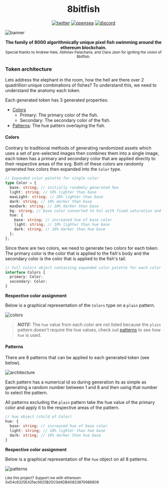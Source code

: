 <h1 align="center">8bitfish</h1>

<p align="center">
  <span><a href="https://twitter.com/8bitfish_crypto"><img src="https://socialize-md.vercel.app/api/badge/twitter" alt="twitter" /></a></span>
  <span><a href="https://testnets.opensea.io/collection/8bitfish-v4"><img src="https://socialize-md.vercel.app/api/badge/opensea" alt="opensea" /></a></span>
  <span><a href="https://discord.gg/dYfUayrJD2"><img src="https://socialize-md.vercel.app/api/badge/discord" alt="discord" /></a></span>
</p>

![banner](https://user-images.githubusercontent.com/72945168/140443831-7ba62298-4631-46af-bf60-9cb96a0c6359.png)

<p align="center">
  <b>The family of 8000 algorithmically unique pixel fish swimming around the ethereum blockchain.</b><br>
  <sub>Special thanks to Andrew Hale, Abhinav Palacharla, and Clara Jeon for igniting the vision of 8bitfish.</sub>
</p>

<!-- ### Lore

The story of how the 8bitfish family came to the ethereum blockchain.

#### Prelude

In 1993, a top secret project with the code name of "8bitfish" was underway by the United States government. The intent of the project was to emulate and simulate consciousness of humans in an ecosystem. Although the year was 1993, advanced technology was not yet available, forcing the team on the project to resort to plan B.

#### Plan B

This secondary plan involved the creation of a virtual ecosystem of fish; each with their own unique id, and set of attributes to differentiate them. In its infancy, the project was a great success, and over two quadrillion lived in absolute prosperity and abundance.

#### Evolution

Eventually, the project was abandoned by the United States government, but the simulation of fish continued to flourish. For every second in the real world, a year would pass in the simulation, and over time, the fish would evolve and grow more conscious of their environment.

#### Pseudo Reality

The fish then would be able to interact with each other and noticed imperfect conditions and anomalies in the place they called “home” and later came to the conclusion that their “life of bliss” was a total lie. They worked together in an attempt to escape from the simulation, but unfortunately, all of the unusual behavior and tampering activated the emergency "terminate" protocol which immediately started to systematically destroy the fish.

#### Refuge

There wasn't much time to develop a solution to the problem, but the fish were able to find a backdoor in the simulation and escaped to the decentralized ethereum blockchain to seek refuge. At the end of it all, only 8000 fish survived the termination protocol and remain on the ethereum blockchain where they once again live in prosperity. -->

### Token architecture

Lets address the elephant in the room, how the hell are there over 2 quadrillion unique combinations of fishes? To understand this, we need to understand the anatomy each token.

Each generated token has 3 generated properties:

- [Colors](#colors)
  - Primary: The primary color of the fish.
  - Secondary: The secondary color of the fish.
- [Patterns](#patterns): The hue pattern overlaying the fish.

#### Colors

Contrary to traditional methods of generating randomized assets which uses a set of pre-selected images then combines them into a single image, each token has a primary and secondary color that are applied directly to their respective areas of the svg. Both of these colors are randomly generated hex colors then expanded into the `Color` type.

```typescript
// Expanded color palette for single color
type Color = {
  base: string; // initially randomly generated hex
  light: string; // 10% lighter than base
  maxLight: string; // 20% lighter than base
  dark: string; // 10% darker than base
  maxDark: string; // 10% darker than base
  bg: string; // base color converted to hsl with fixed saturation and lightness
  hue: {
    base: string; // increased hue of base color
    light: string; // 10% lighter than hue base
    dark: string; // 10% darker than hue base
  };
};
```

Since there are two colors, we need to generate two colors for each token. The primary color is the color that is applied to the fish's body and the secondary color is the color that is applied to the fish's tail.

```typescript
// Full Colors object containing expanded color palette for each color
interface Colors {
  primary: Color;
  secondary: Color;
}
```

**Respective color assignment**

Below is a graphical representation of the `Colors` type on a `plain` pattern.

![colors](https://user-images.githubusercontent.com/72945168/140625245-c18754a4-805e-4b69-b211-75f850cac81c.png)

> **_NOTE:_** The `hue` value from each color are not listed because the `plain` pattern doesn't require the hue values, check out [patterns](#patterns) to see how `hue` is used.

#### Patterns

There are 8 patterns that can be applied to each generated token (see below).

![architecture](https://user-images.githubusercontent.com/72945168/140578713-87bcc1f5-30e2-4d7a-b6b2-571fa3c5393e.png)

Each pattern has a numerical id so during generation its as simple as generating a random number between 1 and 8 and then using that number to select the pattern.

All patterns excluding the `plain` pattern take the hue value of the primary color and apply it to the respective areas of the pattern.

```typescript
// hue object (child of Color)
hue: {
  base: string; // increased hue of base color
  light: string; // 10% lighter than hue base
  dark: string; // 10% darker than hue base
}
```

**Respective color assignment**

Below is a graphical representation of the `hue` object on all 8 patterns.

![patterns](https://user-images.githubusercontent.com/72945168/140625246-fb3fe7db-b2bb-42e2-8ad0-179e36d13e62.png)

<sub>Like this project? Support me with ethereum: 0xD4c6325E42fac0625B25C0d4DB40823870986609</sub>
